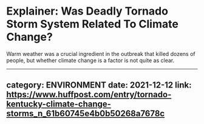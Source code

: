 # Explainer: Was Deadly Tornado Storm System Related To Climate Change?

Warm weather was a crucial ingredient in the outbreak that killed dozens of people, but whether climate change is a factor is not quite as clear.

---
category: ENVIRONMENT
date: 2021-12-12
link: https://www.huffpost.com/entry/tornado-kentucky-climate-change-storms_n_61b60745e4b0b50268a7678c
---
